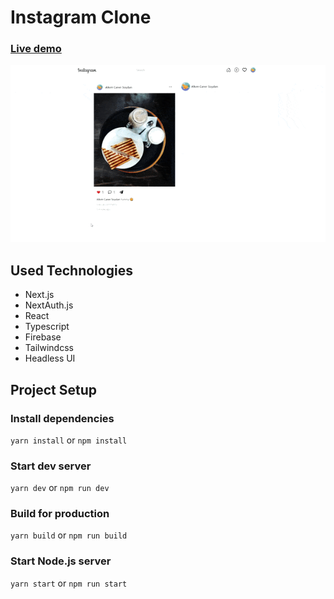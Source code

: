 # Instagram Clone

### [Live demo](https://instagram-clone-flawn.vercel.app/)

![gif](https://github.com/fl4wn/portfolio/blob/main/assets/project/instagram_banner.gif)

## Used Technologies

- Next.js
- NextAuth.js
- React
- Typescript
- Firebase
- Tailwindcss
- Headless UI

## Project Setup

### Install dependencies

`yarn install` or `npm install`

### Start dev server

`yarn dev` or `npm run dev`

### Build for production

`yarn build` or `npm run build`

### Start Node.js server

`yarn start` or `npm run start`

